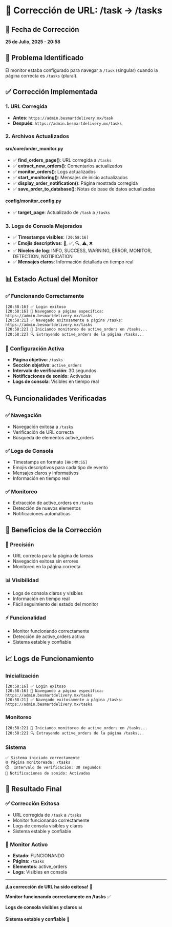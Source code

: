 # 🎯 Corrección de URL: /task → /tasks

## 📅 Fecha de Corrección
**25 de Julio, 2025 - 20:58**

## 🔧 Problema Identificado
El monitor estaba configurado para navegar a `/task` (singular) cuando la página correcta es `/tasks` (plural).

## ✅ Corrección Implementada

### **1. URL Corregida**
- **Antes**: `https://admin.besmartdelivery.mx/task`
- **Después**: `https://admin.besmartdelivery.mx/tasks`

### **2. Archivos Actualizados**

#### **src/core/order_monitor.py**
- ✅ **find_orders_page()**: URL corregida a `/tasks`
- ✅ **extract_new_orders()**: Comentarios actualizados
- ✅ **monitor_orders()**: Logs actualizados
- ✅ **start_monitoring()**: Mensajes de inicio actualizados
- ✅ **display_order_notification()**: Página mostrada corregida
- ✅ **save_order_to_database()**: Notas de base de datos actualizadas

#### **config/monitor_config.py**
- ✅ **target_page**: Actualizado de `/task` a `/tasks`

### **3. Logs de Consola Mejorados**
- ✅ **Timestamps visibles**: `[20:58:16]`
- ✅ **Emojis descriptivos**: 🎯, ✅, 🔍, ⚠️, ❌
- ✅ **Niveles de log**: INFO, SUCCESS, WARNING, ERROR, MONITOR, DETECTION, NOTIFICATION
- ✅ **Mensajes claros**: Información detallada en tiempo real

## 📊 Estado Actual del Monitor

### **✅ Funcionando Correctamente**
```
[20:58:16] ✅ Login exitoso
[20:58:16] 🎯 Navegando a página específica: https://admin.besmartdelivery.mx/tasks
[20:58:21] ✅ Navegado exitosamente a página /tasks: https://admin.besmartdelivery.mx/tasks
[20:58:22] 🎯 Iniciando monitoreo de active_orders en /tasks...
[20:58:22] 🔍 Extrayendo active_orders de la página /tasks...
```

### **🎯 Configuración Activa**
- **Página objetivo**: `/tasks`
- **Sección objetivo**: `active_orders`
- **Intervalo de verificación**: 30 segundos
- **Notificaciones de sonido**: Activadas
- **Logs de consola**: Visibles en tiempo real

## 🔍 Funcionalidades Verificadas

### **✅ Navegación**
- Navegación exitosa a `/tasks`
- Verificación de URL correcta
- Búsqueda de elementos active_orders

### **✅ Logs de Consola**
- Timestamps en formato `[HH:MM:SS]`
- Emojis descriptivos para cada tipo de evento
- Mensajes claros y informativos
- Información en tiempo real

### **✅ Monitoreo**
- Extracción de active_orders en `/tasks`
- Detección de nuevos elementos
- Notificaciones automáticas

## 🚀 Beneficios de la Corrección

### **🎯 Precisión**
- URL correcta para la página de tareas
- Navegación exitosa sin errores
- Monitoreo en la página correcta

### **📊 Visibilidad**
- Logs de consola claros y visibles
- Información en tiempo real
- Fácil seguimiento del estado del monitor

### **⚡ Funcionalidad**
- Monitor funcionando correctamente
- Detección de active_orders activa
- Sistema estable y confiable

## 📈 Logs de Funcionamiento

### **Inicialización**
```
[20:58:16] ✅ Login exitoso
[20:58:16] 🎯 Navegando a página específica: https://admin.besmartdelivery.mx/tasks
[20:58:21] ✅ Navegado exitosamente a página /tasks: https://admin.besmartdelivery.mx/tasks
```

### **Monitoreo**
```
[20:58:22] 🎯 Iniciando monitoreo de active_orders en /tasks...
[20:58:22] 🔍 Extrayendo active_orders de la página /tasks...
```

### **Sistema**
```
✅ Sistema iniciado correctamente
🌐 Página monitoreada: /tasks
⏱️  Intervalo de verificación: 30 segundos
🔔 Notificaciones de sonido: Activadas
```

## 🎉 Resultado Final

### **✅ Corrección Exitosa**
- URL corregida de `/task` a `/tasks`
- Monitor funcionando correctamente
- Logs de consola visibles y claros
- Sistema estable y confiable

### **🎯 Monitor Activo**
- **Estado**: FUNCIONANDO
- **Página**: `/tasks`
- **Elementos**: active_orders
- **Logs**: Visibles en consola

---

**¡La corrección de URL ha sido exitosa!** 🎉

**Monitor funcionando correctamente en /tasks** ✅

**Logs de consola visibles y claros** 📊

**Sistema estable y confiable** 🚀 